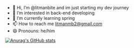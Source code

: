 - 👋 Hi, I’m @litmanbite and im just starting my dev journey
- 👀 I’m interested in back-end developing
- 🌱 I’m currently learning spring
- 📫 How to reach me litmanmb2@gmail.com
- 😄 Pronouns: he/him
<!---
litmanbite/litmanbite is a ✨ special ✨ repository because its `README.md` (this file) appears on your GitHub profile.
You can click the Preview link to take a look at your changes.
--->
[![Anurag's GitHub stats](https://github-readme-stats.vercel.app/api?username=litmanbite)](https://github.com/anuraghazra/github-readme-stats)
